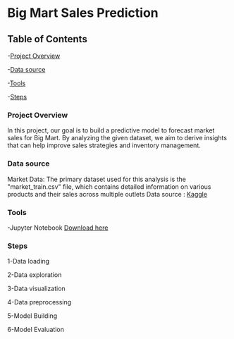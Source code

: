 # Big Mart Sales Prediction

## Table of Contents

 -[Project Overview](#Project-Overview)
 
 -[Data source](#Data-source)
 
 -[Tools](#Tools)
 
 -[Steps](#Steps)
 
### Project Overview

In this project, our goal is to build a predictive model to forecast market sales for Big Mart. By analyzing the given dataset, we aim to derive insights that can help improve sales strategies and inventory management.

### Data source 

Market Data: The primary dataset used for this analysis is the "market_train.csv" file, which contains detailed information on various products and their sales across multiple outlets
Data source : [Kaggle](https://www.kaggle.com/datasets/brijbhushannanda1979/bigmart-sales-data)

### Tools

-Jupyter Notebook [Download here](https://www.anaconda.com/download/)

### Steps

1-Data loading

2-Data exploration

3-Data visualization

4-Data preprocessing

5-Model Building

6-Model Evaluation

